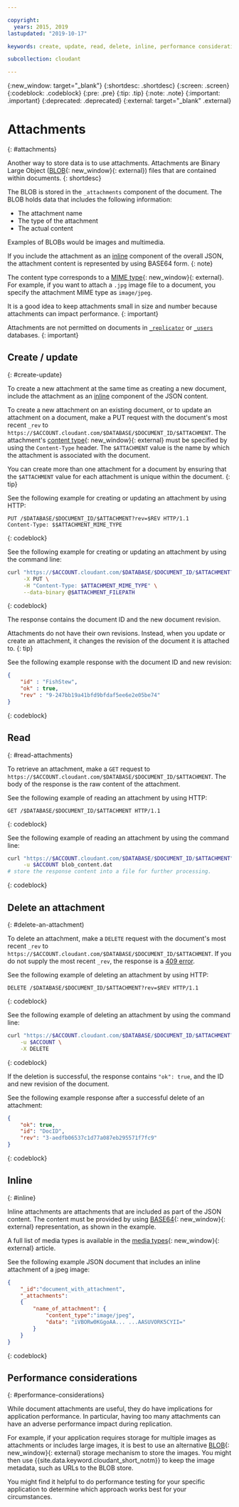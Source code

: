 ```yaml
---

copyright:
  years: 2015, 2019
lastupdated: "2019-10-17"

keywords: create, update, read, delete, inline, performance considerations

subcollection: cloudant

---
```


{:new_window: target="_blank"}
{:shortdesc: .shortdesc}
{:screen: .screen}
{:codeblock: .codeblock}
{:pre: .pre}
{:tip: .tip}
{:note: .note}
{:important: .important}
{:deprecated: .deprecated}
{:external: target="_blank" .external}

<!-- Acrolinx: 2019-09-06 -->

# Attachments
{: #attachments}

Another way to store data is to use attachments.
Attachments are Binary Large Object ([BLOB](http://en.wikipedia.org/wiki/Binary_large_object){: new_window}{: external})
files that are contained within documents.
{: shortdesc}

The BLOB is stored in the `_attachments` component of the document.
The BLOB holds data that includes the following information:

- The attachment name
- The type of the attachment
- The actual content

Examples of BLOBs would be images and multimedia.

If you include the attachment as an [inline](/docs/services/Cloudant?topic=cloudant-attachments#inline) component of the overall JSON, the attachment content is represented by using BASE64 form.
{: note}

The content type corresponds to a [MIME type](http://en.wikipedia.org/wiki/Internet_media_type#List_of_common_media_types){: new_window}{: external}.
For example,
if you want to attach a `.jpg` image file to a document,
you specify the attachment MIME type as `image/jpeg`.

It is a good idea to keep attachments small in size and number because attachments can impact performance.
{: important}

Attachments are not permitted on documents in [`_replicator`](/docs/services/Cloudant?topic=cloudant-replication-api#replication-document-format) or [`_users`](/docs/services/Cloudant/api?topic=cloudant-authorization#using-the-_users-database-with-cloudant-nosql-db) databases.
{: important}

## Create / update
{: #create-update}

To create a new attachment at the same time as creating a new document, include the attachment as an [inline](/docs/services/Cloudant?topic=cloudant-attachments#inline) component of the JSON content.

To create a new attachment on an existing document,
or to update an attachment on a document,
make a PUT request with the document's most recent `_rev` to `https://$ACCOUNT.cloudant.com/$DATABASE/$DOCUMENT_ID/$ATTACHMENT`.
The attachment's [content type](http://en.wikipedia.org/wiki/Internet_media_type#List_of_common_media_types){: new_window}{: external}
must be specified by using the `Content-Type` header.
The `$ATTACHMENT` value is the name by which the attachment is associated with the document.

You can create more than one attachment for a document by ensuring that the `$ATTACHMENT` value for each attachment is unique within the document.
{: tip}

See the following example for creating or updating an attachment by using HTTP:

```HTTP
PUT /$DATABASE/$DOCUMENT_ID/$ATTACHMENT?rev=$REV HTTP/1.1
Content-Type: $$ATTACHMENT_MIME_TYPE
```
{: codeblock}

See the following example for creating or updating an attachment by using the command line:

```sh
curl "https://$ACCOUNT.cloudant.com/$DATABASE/$DOCUMENT_ID/$ATTACHMENT?rev=$REV" \
	 -X PUT \
	 -H "Content-Type: $ATTACHMENT_MIME_TYPE" \
	 --data-binary @$ATTACHMENT_FILEPATH
```
{: codeblock}

<!--

See the following example for creating or updating an attachment by using Javascript:

```javascript
var nano = require('nano');
var fs = require('fs');
var account = nano("https://$ACCOUNT:$PASSWORD@$ACCOUNT.cloudant.com");
var db = account.use($DATABASE);
fs.readFile($FILEPATH, function (err, data) {
	if (!err) {
		db.attachment.insert($DOCUMENT_ID, $ATTACHMENT, data, $ATTACHMENT_MIME_TYPE, {
			rev: $REV
		},
		function (err, body) {
			if (!err)
				console.log(body);
		}
	}
});
```
{: codeblock}

-->

The response contains the document ID and the new document revision.

Attachments do not have their own revisions. Instead, when you update or create an attachment, it changes the revision of the document it is attached to. 
{: tip}

See the following example response with the document ID and new revision:

```json
{
	"id" : "FishStew",
	"ok" : true,
	"rev" : "9-247bb19a41bfd9bfdaf5ee6e2e05be74"
}
```
{: codeblock}

## Read
{: #read-attachments}

To retrieve an attachment,
make a `GET` request to `https://$ACCOUNT.cloudant.com/$DATABASE/$DOCUMENT_ID/$ATTACHMENT`.
The body of the response is the raw content of the attachment.

See the following example of reading an attachment by using HTTP:

```http
GET /$DATABASE/$DOCUMENT_ID/$ATTACHMENT HTTP/1.1
```
{: codeblock}

See the following example of reading an attachment by using the command line:

```sh
curl "https://$ACCOUNT.cloudant.com/$DATABASE/$DOCUMENT_ID/$ATTACHMENT" \
	 -u $ACCOUNT blob_content.dat
# store the response content into a file for further processing.
```
{: codeblock}

<!--

See the following example of reading an attachment by using Javascript:

```javascript
var nano = require('nano');
var account = nano("https://$ACCOUNT:$PASSWORD@$ACCOUNT.cloudant.com");
var db = account.use($DATABASE);
db.attachment.get($DOCUMENT_ID, $FILENAME, function (err, body) {
	if (!err) {
		console.log(body);
	}
});
```
{: codeblock}

-->

## Delete an attachment
{: #delete-an-attachment)

To delete an attachment,
make a `DELETE` request with the document's most recent `_rev`
to `https://$ACCOUNT.cloudant.com/$DATABASE/$DOCUMENT_ID/$ATTACHMENT`.
If you do not supply the most recent `_rev`,
the response is a [409 error](/docs/services/Cloudant?topic=cloudant-http#http-status-codes).

See the following example of deleting an attachment by using HTTP:

```http
DELETE /$DATABASE/$DOCUMENT_ID/$ATTACHMENT?rev=$REV HTTP/1.1
```
{: codeblock}

See the following example of deleting an attachment by using the command line:

```sh
curl "https://$ACCOUNT.cloudant.com/$DATABASE/$DOCUMENT_ID/$ATTACHMENT?rev=$REV" \
	-u $ACCOUNT \
	-X DELETE
```
{: codeblock}

<!--

See the following example of deleting an attachment by using Javascript:

```javascript
var nano = require('nano');
var account = nano("https://$ACCOUNT:$PASSWORD@$ACCOUNT.cloudant.com");
var db = account.use($DATABASE);
db.attachment.destroy($DOCUMENT_ID, $FILENAME, $REV, function (err, body) {
	if (!err) {
		console.log(body);
	}
});
```
{: codeblock}

-->

If the deletion is successful,
the response contains `"ok": true`,
and the ID and new revision of the document.

See the following example response after a successful delete of an attachment:

```json
{
	"ok": true,
	"id": "DocID",
	"rev": "3-aedfb06537c1d77a087eb295571f7fc9"
}
```
{: codeblock}

## Inline
{: #inline}

Inline attachments are attachments that are included as part of the JSON content.
The content must be provided by using [BASE64](https://en.wikipedia.org/wiki/Base64){: new_window}{: external} representation,
as shown in the example.

A full list of media types is available in the [media types](http://en.wikipedia.org/wiki/Internet_media_type#List_of_common_media_types){: new_window}{: external} article.

See the following example JSON document that includes an inline attachment of a jpeg image:

```json
{
	"_id":"document_with_attachment",
	"_attachments":
	{
		"name_of_attachment": {
			"content_type":"image/jpeg",
			"data": "iVBORw0KGgoAA... ...AASUVORK5CYII="
		}
	}
}
```
{: codeblock}

## Performance considerations
{: #performance-considerations}

While document attachments are useful,
they do have implications for application performance.
In particular,
having too many attachments can have an adverse performance impact during replication.

For example,
if your application requires storage for multiple images as attachments or includes large images,
it is best to use an alternative [BLOB](https://en.wikipedia.org/wiki/Binary_large_object){: new_window}{: external}
storage mechanism to store the images.
You might then use {{site.data.keyword.cloudant_short_notm}} to keep
the image metadata,
such as URLs to the BLOB store.

You might find it helpful to do performance testing for your specific application
to determine which approach works best for your circumstances.